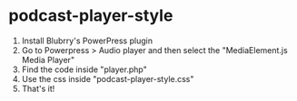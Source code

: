 # podcast-player-style
1) Install Blubrry's PowerPress plugin
2) Go to Powerpress > Audio player and then select the "MediaElement.js Media Player"
3) Find the code inside "player.php"
4) Use the css inside "podcast-player-style.css"
5) That's it!
